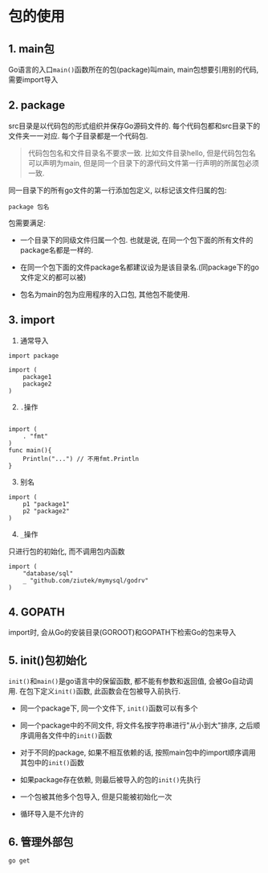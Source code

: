# 包的使用

## 1. main包

Go语言的入口`main()`函数所在的包(package)叫main, main包想要引用别的代码, 需要import导入


## 2. package

src目录是以代码包的形式组织并保存Go源码文件的. 每个代码包都和src目录下的文件夹一一对应. 每个子目录都是一个代码包.

> 代码包包名和文件目录名不要求一致. 比如文件目录hello, 但是代码包包名可以声明为main, 但是同一个目录下的源代码文件第一行声明的所属包必须一致.

同一目录下的所有go文件的第一行添加包定义, 以标记该文件归属的包:

```golang
package 包名
```

包需要满足:

- 一个目录下的同级文件归属一个包. 也就是说, 在同一个包下面的所有文件的package名都是一样的.

- 在同一个包下面的文件package名都建议设为是该目录名.(同package下的go文件定义的都可以被)

- 包名为main的包为应用程序的入口包, 其他包不能使用.

## 3. import

1. 通常导入

```golang
import package

import (
    package1
    package2
)
```

2. `.`操作

```golang

import (
    . "fmt"
)
func main(){
    Println("...") // 不用fmt.Println
}
``` 

3. 别名

```golang
import (
    p1 "package1"
    p2 "package2"
)
```

4. `_`操作

只进行包的初始化, 而不调用包内函数

```golang
import (
    "database/sql"
    _ "github.com/ziutek/mymysql/godrv"
)
```

## 4. GOPATH

import时, 会从Go的安装目录(GOROOT)和GOPATH下检索Go的包来导入

## 5. init()包初始化

`init()`和`main()`是go语言中的保留函数, 都不能有参数和返回值, 会被Go自动调用. 在包下定义`init()`函数, 此函数会在包被导入前执行.

- 同一个package下, 同一个文件下, `init()`函数可以有多个

- 同一个package中的不同文件, 将文件名按字符串进行"从小到大"排序, 之后顺序调用各文件中的`init()`函数

- 对于不同的package, 如果不相互依赖的话, 按照main包中的import顺序调用其包中的`init()`函数

- 如果package存在依赖, 则最后被导入的包的`init()`先执行

- 一个包被其他多个包导入, 但是只能被初始化一次

- 循环导入是不允许的

## 6. 管理外部包

```sh
go get 
```